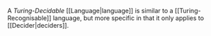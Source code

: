 A _Turing-Decidable_ [[Language|language]] is similar to a [[Turing-Recognisable]] language, but more specific in that it only applies to [[Decider|deciders]].

